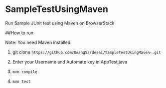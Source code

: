 # SampleTestUsingMaven
Run Sample JUnit test using Maven on BrowserStack

##How to run

Note: You need Maven installed.

1. git clone `https://github.com/UmangSardesai/SampleTestUsingMaven-.git`

2. Enter your Username and Automate key in AppTest.java

3. `mvn compile`

4. `mvn test`
